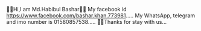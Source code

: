 🥰🥰Hi,I am Md.Habibul Bashar🥰🥰
My facebook id 
https://www.facebook.com/bashar.khan.773981.....
My WhatsApp, telegram and imo number is 01580857538.....
🥰🥰Thanks for stay with us...
